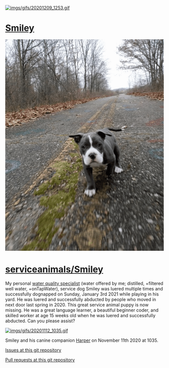<link rel="prerender" href="https://serviceanimals.github.io/Smiley/">

[![imgs/gifs/20201209_1253.gif](https://github.com/serviceanimals/Smiley/raw/master/imgs/gifs/20201209_1253.gif)](https://github.com/serviceanimals/Smiley/raw/master/imgs/gifs/20201209_1253.gif)

# [Smiley](https://github.com/serviceanimals/Smiley/)

[![imgs/gifs/20201209_1304.gif](https://github.com/serviceanimals/Smiley/raw/master/imgs/gifs/20201209_1304.gif)](https://github.com/serviceanimals/Smiley/raw/master/imgs/gifs/20201209_1304.gif)

# [serviceanimals/](https://serviceanimals.github.io)[Smiley](https://serviceanimals.github.io/Smiley/)

My personal [water quality specialist](https://serviceanimals.github.io/Smiley/WQS) (water offered by me; distilled, +filtered well water, +onTapWater), service dog Smiley was luered multiple times and successfully dognapped on Sunday, January 3rd 2021 while playing in his yard. He was luered and successfully abducted by people who moved in next door last spring in 2020.  This great service animal puppy is now missing.  He was a great language learner, a beautiful beginner coder, and skilled worker at age 15 weeks old when he was luered and successfully abducted.  Can you please assist?

[![imgs/gifs/20201112_1035.gif](https://github.com/serviceanimals/Smiley/raw/master/imgs/gifs/20201112_1035.gif)](https://github.com/serviceanimals/Smiley/raw/master/imgs/gifs/20201112_1035.gif)

Smiley and his canine companion [Harper](https://serviceanimals.github.io/Harper/) on November 11th 2020 at 1035.

[Issues at this git repository](https://github.com/serviceanimals/Smiley/issues)

[Pull requests at this git repository](https://github.com/serviceanimals/Smiley/pulls)

<!-- /serviceanimals/Smiley/README.md EOF -->
